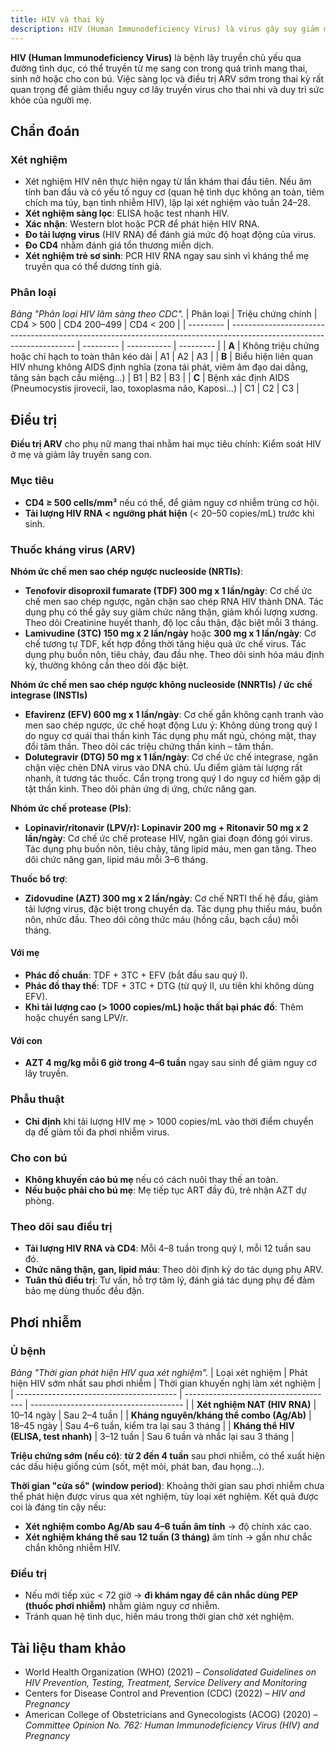 ```yaml
---
title: HIV và thai kỳ
description: HIV (Human Immunodeficiency Virus) là virus gây suy giảm miễn dịch, có thể lây truyền từ mẹ sang con qua nhau thai, khi sinh hoặc cho con bú.
---
```


**HIV (Human Immunodeficiency Virus)** là bệnh lây truyền chủ yếu qua đường tình dục, có thể truyền từ mẹ sang con trong quá trình mang thai, sinh nở hoặc cho con bú. Việc sàng lọc và điều trị ARV sớm trong thai kỳ rất quan trọng để giảm thiểu nguy cơ lây truyền virus cho thai nhi và duy trì sức khỏe của người mẹ.

## Chẩn đoán

### Xét nghiệm

- Xét nghiệm HIV nên thực hiện ngay từ lần khám thai đầu tiên. Nếu âm tính ban đầu và có yếu tố nguy cơ (quan hệ tình dục không an toàn, tiêm chích ma túy, bạn tình nhiễm HIV), lặp lại xét nghiệm vào tuần 24–28.
- **Xét nghiệm sàng lọc**: ELISA hoặc test nhanh HIV.
- **Xác nhận**: Western blot hoặc PCR để phát hiện HIV RNA.
- **Đo tải lượng virus** (HIV RNA) để đánh giá mức độ hoạt động của virus.
- **Đo CD4** nhằm đánh giá tổn thương miễn dịch.
- **Xét nghiệm trẻ sơ sinh**: PCR HIV RNA ngay sau sinh vì kháng thể mẹ truyền qua có thể dương tính giả.

### Phân loại

_Bảng "Phân loại HIV lâm sàng theo CDC"._
| Phân loại | Triệu chứng chính | CD4 > 500 | CD4 200–499 | CD4 < 200 |
| --------- | --------------------------------------------------------------------------------------------------------------------- | --------- | ----------- | --------- |
| **A** | Không triệu chứng hoặc chỉ hạch to toàn thân kéo dài | A1 | A2 | A3 |
| **B** | Biểu hiện liên quan HIV nhưng không AIDS định nghĩa (zona tái phát, viêm âm đạo dai dẳng, tăng sản bạch cầu miệng...) | B1 | B2 | B3 |
| **C** | Bệnh xác định AIDS (Pneumocystis jirovecii, lao, toxoplasma não, Kaposi...) | C1 | C2 | C3 |

## Điều trị

**Điều trị ARV** cho phụ nữ mang thai nhằm hai mục tiêu chính: Kiểm soát HIV ở mẹ và giảm lây truyền sang con.

### Mục tiêu

- **CD4 ≥ 500 cells/mm³** nếu có thể, để giảm nguy cơ nhiễm trùng cơ hội.
- **Tải lượng HIV RNA < ngưỡng phát hiện** (< 20–50 copies/mL) trước khi sinh.

### Thuốc kháng virus (ARV)

**Nhóm ức chế men sao chép ngược nucleoside (NRTIs)**:

- **Tenofovir disoproxil fumarate (TDF) 300 mg x 1 lần/ngày**: Cơ chế ức chế men sao chép ngược, ngăn chặn sao chép RNA HIV thành DNA. Tác dụng phụ có thể gây suy giảm chức năng thận, giảm khối lượng xương. Theo dõi Creatinine huyết thanh, độ lọc cầu thận, đặc biệt mỗi 3 tháng.
- **Lamivudine (3TC) 150 mg x 2 lần/ngày** hoặc **300 mg x 1 lần/ngày**: Cơ chế tương tự TDF, kết hợp đồng thời tăng hiệu quả ức chế virus. Tác dụng phụ buồn nôn, tiêu chảy, đau đầu nhẹ. Theo dõi sinh hóa máu định kỳ, thường không cần theo dõi đặc biệt.

**Nhóm ức chế men sao chép ngược không nucleoside (NNRTIs) / ức chế integrase (INSTIs)**

- **Efavirenz (EFV) 600 mg x 1 lần/ngày**: Cơ chế gắn không cạnh tranh vào men sao chép ngược, ức chế hoạt động Lưu ý: Không dùng trong quý I do nguy cơ quái thai thần kinh Tác dụng phụ mất ngủ, chóng mặt, thay đổi tâm thần. Theo dõi các triệu chứng thần kinh – tâm thần.
- **Dolutegravir (DTG) 50 mg x 1 lần/ngày**: Cơ chế ức chế integrase, ngăn chặn việc chèn DNA virus vào DNA chủ. Ưu điểm giảm tải lượng rất nhanh, ít tương tác thuốc. Cẩn trọng trong quý I do nguy cơ hiếm gặp dị tật thần kinh. Theo dõi phản ứng dị ứng, chức năng gan.

**Nhóm ức chế protease (PIs)**:

- **Lopinavir/ritonavir (LPV/r): Lopinavir 200 mg + Ritonavir 50 mg x 2 lần/ngày**: Cơ chế ức chế protease HIV, ngăn giai đoạn đóng gói virus. Tác dụng phụ buồn nôn, tiêu chảy, tăng lipid máu, men gan tăng. Theo dõi chức năng gan, lipid máu mỗi 3–6 tháng.

**Thuốc bổ trợ**:

- **Zidovudine (AZT) 300 mg x 2 lần/ngày**: Cơ chế NRTI thế hệ đầu, giảm tải lượng virus, đặc biệt trong chuyển dạ. Tác dụng phụ thiếu máu, buồn nôn, nhức đầu. Theo dõi công thức máu (hồng cầu, bạch cầu) mỗi tháng.

#### Với mẹ

- **Phác đồ chuẩn**: TDF + 3TC + EFV (bắt đầu sau quý I).
- **Phác đồ thay thế**: TDF + 3TC + DTG (từ quý II, ưu tiên khi không dùng EFV).
- **Khi tải lượng cao (> 1000 copies/mL) hoặc thất bại phác đồ**: Thêm hoặc chuyển sang LPV/r.

#### Với con

- **AZT 4 mg/kg mỗi 6 giờ trong 4–6 tuần** ngay sau sinh để giảm nguy cơ lây truyền.

### Phẫu thuật

- **Chỉ định** khi tải lượng HIV mẹ > 1000 copies/mL vào thời điểm chuyển dạ để giảm tối đa phơi nhiễm virus.

### Cho con bú

- **Không khuyến cáo bú mẹ** nếu có cách nuôi thay thế an toàn.
- **Nếu buộc phải cho bú mẹ**: Mẹ tiếp tục ART đầy đủ, trẻ nhận AZT dự phòng.

### Theo dõi sau điều trị

- **Tải lượng HIV RNA và CD4**: Mỗi 4–8 tuần trong quý I, mỗi 12 tuần sau đó.
- **Chức năng thận, gan, lipid máu**: Theo dõi định kỳ do tác dụng phụ ARV.
- **Tuân thủ điều trị**: Tư vấn, hỗ trợ tâm lý, đánh giá tác dụng phụ để đảm bảo mẹ dùng thuốc đều đặn.

## Phơi nhiễm

### Ủ bệnh

_Bảng "Thời gian phát hiện HIV qua xét nghiệm"._
| Loại xét nghiệm | Phát hiện HIV sớm nhất sau phơi nhiễm | Thời gian khuyến nghị làm xét nghiệm |
| ---------------------------------------- | ------------------------------------- | -------------------------------------- |
| **Xét nghiệm NAT (HIV RNA)** | 10–14 ngày | Sau 2–4 tuần |
| **Kháng nguyên/kháng thể combo (Ag/Ab)** | 18–45 ngày | Sau 4–6 tuần, kiểm tra lại sau 3 tháng |
| **Kháng thể HIV (ELISA, test nhanh)** | 3–12 tuần | Sau 6 tuần và nhắc lại sau 3 tháng |

**Triệu chứng sớm (nếu có)**: **từ 2 đến 4 tuần** sau phơi nhiễm, có thể xuất hiện các dấu hiệu giống cúm (sốt, mệt mỏi, phát ban, đau họng...).

**Thời gian "cửa sổ" (window period)**: Khoảng thời gian sau phơi nhiễm chưa thể phát hiện được virus qua xét nghiệm, tùy loại xét nghiệm. Kết quả được coi là đáng tin cậy nếu:

- **Xét nghiệm combo Ag/Ab sau 4–6 tuần âm tính** → độ chính xác cao.
- **Xét nghiệm kháng thể sau 12 tuần (3 tháng)** âm tính → gần như chắc chắn không nhiễm HIV.

### Điều trị

- Nếu mới tiếp xúc < 72 giờ → **đi khám ngay để cân nhắc dùng PEP (thuốc phơi nhiễm)** nhằm giảm nguy cơ nhiễm.
- Tránh quan hệ tình dục, hiến máu trong thời gian chờ xét nghiệm.

## Tài liệu tham khảo

- World Health Organization (WHO) (2021) – _Consolidated Guidelines on HIV Prevention, Testing, Treatment, Service Delivery and Monitoring_
- Centers for Disease Control and Prevention (CDC) (2022) – _HIV and Pregnancy_
- American College of Obstetricians and Gynecologists (ACOG) (2020) – _Committee Opinion No. 762: Human Immunodeficiency Virus (HIV) and Pregnancy_

